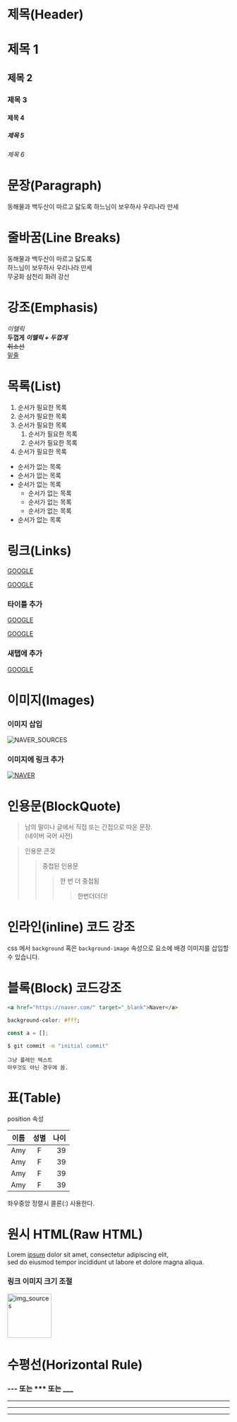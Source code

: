# 제목(Header)

# 제목 1

## 제목 2

### 제목 3

#### 제목 4

##### 제목 5

###### 제목 6

# 문장(Paragraph)

동해물과 백두산이 마르고 닳도록 하느님이 보우하사 우리나라 만세

# 줄바꿈(Line Breaks)

동해물과 백두산이 마르고 닳도록  
하느님이 보우하사 우리나라 만세<br/>
무궁화 삼천리 화려 강산

# 강조(Emphasis)

_이텔릭_  
**두껍게**
**_이텔릭 + 두껍게_**  
~~취소선~~  
<u>밑줄</u>

# 목록(List)

1. 순서가 필요한 목록
1. 순서가 필요한 목록
1. 순서가 필요한 목록
   1. 순서가 필요한 목록
   1. 순서가 필요한 목록
1. 순서가 필요한 목록

- 순서가 없는 목록
- 순서가 없는 목록
- 순서가 없는 목록
  - 순서가 없는 목록
  - 순서가 없는 목록
  - 순서가 없는 목록
- 순서가 없는 목록

# 링크(Links)

<a href="https://google.com">GOOGLE</a>

[GOOGLE](https://google.com)

### 타이틀 추가

<a href="https://google.com" title="GOOGLE로 이동!">GOOGLE</a>

[GOOGLE](https://google.com "GOOGLE로 이동!")

### 새탭에 추가

<a href="https://google.com" title="GOOGLE로 이동!" target="_blank">GOOGLE</a>

# 이미지(Images)

### 이미지 삽입

![NAVER_SOURCES](https://s.pstatic.net/static/www/img/uit/2021/sp_main_9e1b19.png)

### 이미지에 링크 추가

[![NAVER](https://s.pstatic.net/static/www/img/uit/2021/sp_main_9e1b19.png)](https://naver.com)

# 인용문(BlockQuote)

> 남의 말이나 글에서 직접 또는 간접으로 따온 문장.  
> (네이버 국어 사전)

> 인용문 큰것
>
> > 중첩된 인용문
> >
> > > 한 번 더 중첩됨
> > >
> > > > 한번더더더!

# 인라인(inline) 코드 강조

css 에서 `background` 혹은 `background-image` 속성으로 요소에 배경 이미지를 삽입할 수 있습니다.

# 블록(Block) 코드강조

```html
<a href="https://naver.com/" target="_blank">Naver</a>
```

```css
background-color: #fff;
```

```js
const a = [];
```

```bash
$ git commit -m "initial commit"
```

```plaintext
그냥 플레인 텍스트
아무것도 아닌 경우에 씀.
```

# 표(Table)

position 속성

| 이름 | 성별 | 나이 |
| ---- | :--: | ---: |
| Amy  |  F   |   39 |
| Amy  |  F   |   39 |
| Amy  |  F   |   39 |
| Amy  |  F   |   39 |

좌우중앙 정렬시 콜론(:) 사용한다.

# 원시 HTML(Raw HTML)

Lorem <u>ipsum</u> dolor sit amet, consectetur adipiscing elit, <br />
sed do eiusmod tempor incididunt ut labore et dolore magna aliqua.

### 링크 이미지 크기 조절

<img width="100" src="https://s.pstatic.net/static/www/img/uit/2021/sp_main_9e1b19.png" alt="img_sources">

# 수평선(Horizontal Rule)

### --- 또는 \*\*\* 또는 \_\_\_

---

---

---
